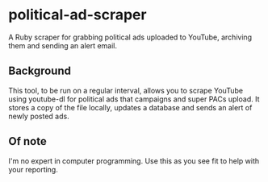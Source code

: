 political-ad-scraper
====================

A Ruby scraper for grabbing political ads uploaded to YouTube, archiving them and sending an alert email.

<h2>Background</h2>
This tool, to be run on a regular interval, allows you to scrape YouTube using youtube-dl for political ads that campaigns and super PACs upload. It stores a copy of the file locally, updates a database and sends an alert of newly posted ads.

<h2>Of note</h2>
I'm no expert in computer programming. Use this as you see fit to help with your reporting.
